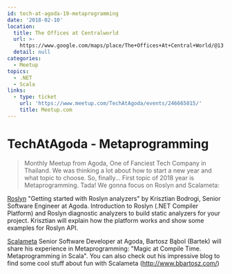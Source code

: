 ```yaml
---
id: tech-at-agoda-19-metaprogramming
date: '2018-02-10'
location:
  title: The Offices at Centralworld
  url: >-
    https://www.google.com/maps/place/The+Offices+At+Central+World/@13.7461805,100.5388239,17z/data=!3m1!5s0x30e29ecfc46acedb:0xdb78b1e7e3812c1!4m8!1m2!2m1!1sBangkok,+The+Offices+At+Central+World,+Bangkok,+meetup1,+th!3m4!1s0x30e29ecfd2620337:0xe3abefcb26228c94!8m2!3d13.7457892!4d100.5380479
  detail: null
categories:
  - Meetup
topics:
  - .NET
  - Scala
links:
  - type: ticket
    url: 'https://www.meetup.com/TechAtAgoda/events/246665015/'
    title: Meetup.com
---
```

# TechAtAgoda - Metaprogramming

> Monthly Meetup from Agoda, One of Fanciest Tech Company in Thailand. We was thinking a lot about how to start a new year and what topic to choose. So, finally... First topic of 2018 year is Metaprogramming. Tada! We gonna focus on Roslyn and Scalameta:

[Roslyn](https://github.com/dotnet/roslyn) "Getting started with Roslyn analyzers" by Krisztian Bodrogi, Senior Software Engineer at Agoda. Introduction to Roslyn (.NET Compiler Platform) and Roslyn diagnostic analyzers to build static analyzers for your project. Krisztian will explain how the platform works and show some examples for Roslyn API.

[Scalameta](http://scalameta.org/) Senior Software Developer at Agoda, Bartosz Bąbol (Bartek) will share his experience in Metaprogramming: "Magic at Compile Time. Metaprogramming in Scala". You can also check out his impressive blog to find some cool stuff about fun with Scalameta (http://www.bbartosz.com/)
